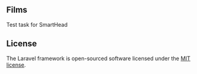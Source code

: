 ## Films

Test task for SmartHead

## License

The Laravel framework is open-sourced software licensed under the [MIT license](https://opensource.org/licenses/MIT).
